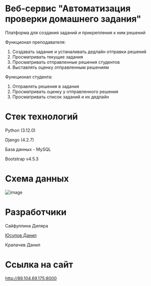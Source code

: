# Веб-сервис "Автоматизация проверки домашнего задания"

Платформа для создания заданий и прикрепления к ним решений

Функционал преподавателя:
1. Создавать задание и устаналивать дедлайн отправки решений
2. Просматривать текущие задания
3. Просматривать отправленные решения студентов
4. Выставлять оценку отправленным решениям

Функционал студента:
1. Отправлять решения в задания
2. Просматривать оценку у отправленного решения
3. Просматривать список заданий и их дедлайн


# Стек технологий

Python (3.12.0)

Django (4.2.7)

База данных - MySQL

Bootstrap v4.5.3

# Схема данных
![image](https://github.com/dilyara510/python_libs7/assets/116317453/f1961cf8-8c78-4ccd-a61e-bc2543ebf5dc)

# Разработчики

Сайфуллина Диляра

[Юсупов Данил](https://sun9-18.userapi.com/impf/cCNk_eNp1A-1KxurrcZIHsnhmuBzD0FK4wIeyg/FRWBuz9F6H4.jpg?size=1080x595&quality=95&sign=0d4477395194e3e4a1a9826599fd10e3&type=album)

Крапачев Данил

# Ссылка на сайт
http://89.104.69.175:8000
